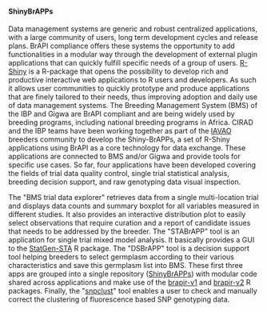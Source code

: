 #### ShinyBrAPPs

Data management systems are generic and robust centralized applications, with a large community of users, long term development cycles and release plans. BrAPI compliance offers these systems the opportunity to add functionalities in a modular way through the development of external plugin applications that can quickly fulfill  specific needs of a group of users. [R-Shiny](https://shiny.posit.co/) is a R-package that opens the possibility to develop rich and productive interactive web applications to R users and developers. As such it allows user communities to quickly prototype and produce applications that are finely tailored to their needs, thus improving adoption and daily use of data management systems. The Breeding Management System (BMS) of the IBP and Gigwa are BrAPI compliant and are being widely used by breeding programs, including national breeding programs in Africa. CIRAD and the IBP teams have been working together as part of the [IAVAO](https://www.iavao.org/) breeders community to develop the Shiny-BrAPPs, a set of R-Shiny applications using BrAPI as a core technology for data exchange. These applications are connected to BMS and/or Gigwa and provide tools for specific use cases. So far, four applications have been developed covering the fields of trial data quality control, single trial statistical analysis, breeding decision support, and raw genotyping data visual inspection.

 The "BMS trial data explorer" retrieves data from a single multi-location trial and displays data counts and summary boxplot for all variables measured in different studies. It also provides an interactive distribution plot to easily select observations that require curation and a report of candidate issues that needs to be addressed by the breeder. The "STABrAPP" tool is an application for single trial mixed model analysis. It basically provides a GUI to the [StatGen-STA](https://biometris.github.io/statgenSTA/) R package. The "DSBrAPP" tool is a decision support tool helping breeders to select germplasm according to their various characteristics and save this germplasm list into BMS. These first three apps are grouped into a single repository ([ShinyBrAPPs](https://github.com/IntegratedBreedingPlatform/ShinyBrAPPs/)) with modular code shared across applications and make use of the [brapir-v1](https://github.com/mverouden/brapir-v1) and [brapir-v2](https://github.com/mverouden/brapir-v2) R packages. Finally, the "[snpclust](https://github.com/jframi/snpclust)" tool enables a user to check and manually correct the clustering of fluorescence based SNP genotyping data. 
